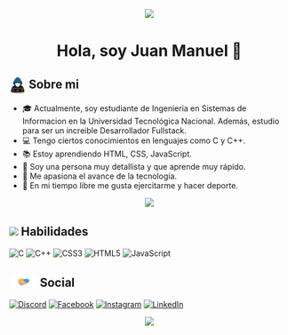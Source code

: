<div align="center">
<img src="https://github.com/Juanmasosa7/Juanmasosa7/assets/116852281/39aa6949-c760-48e7-af5b-ee070a63cb64">
</div>

<div align="center">
<h1 align="center">Hola, soy Juan Manuel 👋</h1>
</div>

## <img src="https://github.com/0xAbdulKhalid/0xAbdulKhalid/raw/main/assets/mdImages/about_me.gif" width = 30px align="center"> Sobre mi

- 🎓 Actualmente, soy estudiante de Ingenieria en Sistemas de Informacion en la Universidad Tecnológica Nacional. Además, estudio para ser un increible Desarrollador Fullstack.
- 💻 Tengo ciertos conocimientos en lenguajes como C y C++.
- 📚 Estoy aprendiendo HTML, CSS, JavaScript.
- 🌱 Soy una persona muy detallista y que aprende muy rápido.
- 🤖 Me apasiona el avance de la tecnología.
- 💪 En mi tiempo libre me gusta ejercitarme y hacer deporte.

<p  align="center">
<img src="https://user-images.githubusercontent.com/73097560/115834477-dbab4500-a447-11eb-908a-139a6edaec5c.gif">             
<br>

## <img src="https://media2.giphy.com/media/QssGEmpkyEOhBCb7e1/giphy.gif?cid=ecf05e47a0n3gi1bfqntqmob8g9aid1oyj2wr3ds3mg700bl&rid=giphy.gif" width ="25"> Habilidades 
![C](https://img.shields.io/badge/c-%2300599C.svg?style=flat&logo=c&logoColor=white) ![C++](https://img.shields.io/badge/c++-%2300599C.svg?style=flat&logo=c%2B%2B&logoColor=white) ![CSS3](https://img.shields.io/badge/css3-%231572B6.svg?style=flat&logo=css3&logoColor=white) ![HTML5](https://img.shields.io/badge/html5-%23E34F26.svg?style=flat&logo=html5&logoColor=white) ![JavaScript](https://img.shields.io/badge/javascript-%23323330.svg?style=flat&logo=javascript&logoColor=%23F7DF1E)

## <img src="https://github.com/0xAbdulKhalid/0xAbdulKhalid/raw/main/assets/mdImages/handshake.gif" width=50px> Social
[![Discord](https://img.shields.io/badge/Discord-%237289DA.svg?logo=discord&logoColor=white)](https://discord.com/channels/@juanmita1901) [![Facebook](https://img.shields.io/badge/facebook-%231877F2.svg?&style=for-the-badge&logo=facebook&logoColor=white)](https://www.facebook.com/juanma.sosa.790/) [![Instagram](https://img.shields.io/badge/Instagram-%23E4405F.svg?logo=Instagram&logoColor=white)](https://www.instagram.com/juanma.sosac/) [![LinkedIn](https://img.shields.io/badge/linkedin-%230077B5.svg?&style=for-the-badge&logo=linkedin&logoColor=white)](https://www.linkedin.com/in/juan-manuel-sosa-4a2767309/)

<p  align="center">
<img src="https://user-images.githubusercontent.com/73097560/115834477-dbab4500-a447-11eb-908a-139a6edaec5c.gif">             
<br>
